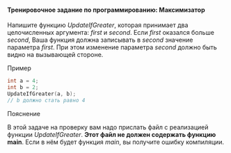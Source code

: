 #### Тренировочное задание по программированию: Максимизатор ####

Напишите функцию *UpdateIfGreater*, которая принимает два целочисленных аргумента: *first* и *second*. Если *first* оказался больше *second*, Ваша функция должна записывать в *second* значение параметра *first*. При этом изменение параметра *second* должно быть видно на вызывающей стороне.

Пример

```objectivec
int a = 4;
int b = 2;
UpdateIfGreater(a, b);
// b должно стать равно 4
```

Пояснение

В этой задаче на проверку вам надо прислать файл с реализацией функции *UpdateIfGreater*. **Этот файл не должен содержать функцию main**. Если в нём будет функция *main*, вы получите ошибку компиляции.
